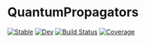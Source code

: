 # QuantumPropagators

[![Stable](https://img.shields.io/badge/docs-stable-blue.svg)](https://juliaquantumcontrol.github.io/QuantumPropagators.jl/stable)
[![Dev](https://img.shields.io/badge/docs-dev-blue.svg)](https://juliaquantumcontrol.github.io/QuantumPropagators.jl/dev)
[![Build Status](https://github.com/JuliaQuantumControl/QuantumPropagators.jl/workflows/CI/badge.svg)](https://github.com/JuliaQuantumControl/QuantumPropagators.jl/actions)
[![Coverage](https://codecov.io/gh/JuliaQuantumControl/QuantumPropagators.jl/branch/master/graph/badge.svg)](https://codecov.io/gh/JuliaQuantumControl/QuantumPropagators.jl)
